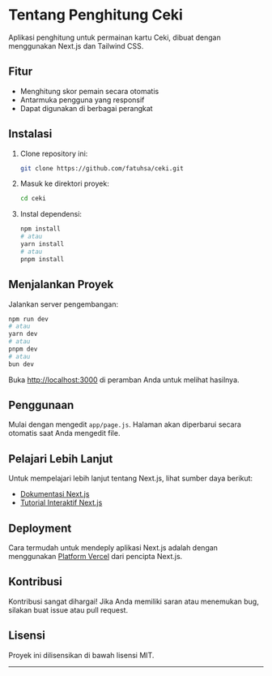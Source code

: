 # Tentang Penghitung Ceki

Aplikasi penghitung untuk permainan kartu Ceki, dibuat dengan menggunakan Next.js dan Tailwind CSS.

## Fitur

- Menghitung skor pemain secara otomatis
- Antarmuka pengguna yang responsif
- Dapat digunakan di berbagai perangkat

## Instalasi

1. Clone repository ini:
    ```sh
    git clone https://github.com/fatuhsa/ceki.git
    ```
2. Masuk ke direktori proyek:
    ```sh
    cd ceki
    ```
3. Instal dependensi:
    ```sh
    npm install
    # atau
    yarn install
    # atau
    pnpm install
    ```

## Menjalankan Proyek

Jalankan server pengembangan:
```sh
npm run dev
# atau
yarn dev
# atau
pnpm dev
# atau
bun dev
```
Buka [http://localhost:3000](http://localhost:3000) di peramban Anda untuk melihat hasilnya.

## Penggunaan

Mulai dengan mengedit `app/page.js`. Halaman akan diperbarui secara otomatis saat Anda mengedit file.

## Pelajari Lebih Lanjut

Untuk mempelajari lebih lanjut tentang Next.js, lihat sumber daya berikut:
- [Dokumentasi Next.js](https://nextjs.org/docs)
- [Tutorial Interaktif Next.js](https://nextjs.org/learn)

## Deployment

Cara termudah untuk mendeply aplikasi Next.js adalah dengan menggunakan [Platform Vercel](https://vercel.com) dari pencipta Next.js.

## Kontribusi

Kontribusi sangat dihargai! Jika Anda memiliki saran atau menemukan bug, silakan buat issue atau pull request.

## Lisensi

Proyek ini dilisensikan di bawah lisensi MIT.

---
